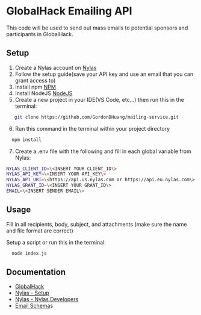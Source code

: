 # GlobalHack Emailing API
This code will be used to send out mass emails to potential sponsors and participants in GlobalHack.


## Setup
1. Create a Nylas account on [Nylas](https://www.nylas.com/)
2. Follow the setup guide(save your API key and use an email that you can grant access to)
3. Install npm [NPM](https://docs.npmjs.com/downloading-and-installing-node-js-and-npm)
4. Install NodeJS [NodeJS](https://nodejs.org/en)
5. Create a new project in your IDE(VS Code, etc...) then run this in the terminal:
```bash 
   git clone https://github.com/GordonDHuang/mailing-service.git
```
6. Run this command in the terminal within your project directory
```bash 
  npm install
```
7. Create a .env file with the following and fill in each global variable from Nylas:

```bash
NYLAS_CLIENT_ID=\<INSERT YOUR CLIENT_ID\>  
NYLAS_API_KEY=\<INSERT YOUR API_KEY\>  
NYLAS_API_URI=\<https://api.us.nylas.com or https://api.eu.nylas.com\>  
NYLAS_GRANT_ID=\<INSERT YOUR GRANT_ID\>   
EMAIL=\<INSERT SENDER EMAIL\>
```

## Usage
Fill in all recipients, body, subject, and attachments (make sure the name and file format are correct)   

Setup a script or run this in the terminal:

```bash 
  node index.js
```


## Documentation
- [GlobalHack](https://www.instagram.com/globalhack.id/)
- [Nylas - Setup](https://developer.nylas.com/docs/v3/quickstart/email/#get-your-application-credentials)
- [Nylas - Nylas Developers](https://developer.nylas.com/)
- [Email Schema](https://developer.nylas.com/docs/api/v3/ecc/#post-/v3/grants/-grant_id-/messages/send)s